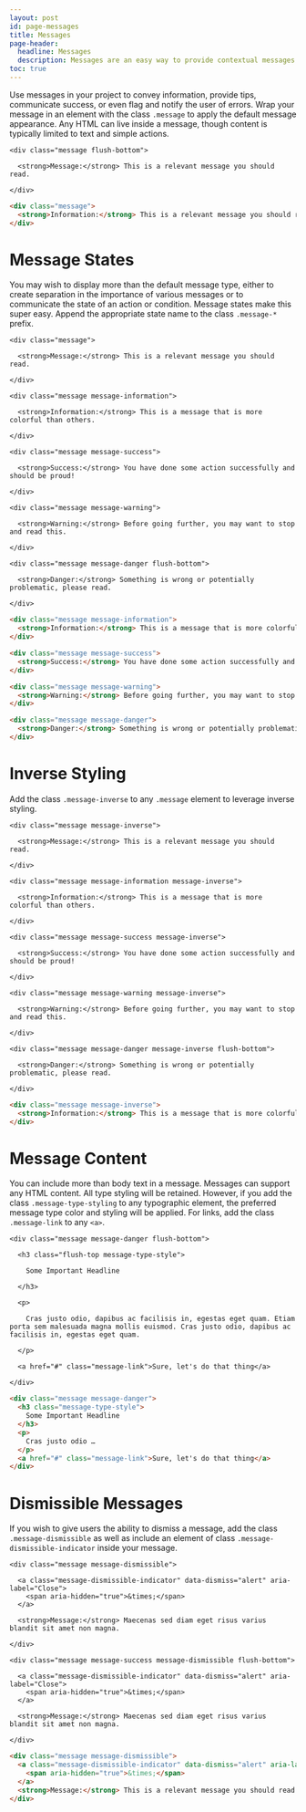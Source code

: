 ```yaml
---
layout: post
id: page-messages
title: Messages
page-header:
  headline: Messages
  description: Messages are an easy way to provide contextual messages or feedback related to a specific event, condition, or user action.
toc: true
---
```


Use messages in your project to convey information, provide tips, communicate success, or even flag and notify the user of errors. Wrap your message in an element with the class `.message` to apply the default message appearance. Any HTML can live inside a message, though content is typically limited to text and simple actions.

<div class="panel flush-bottom">

  <div class="panel-cell">

    <div class="message flush-bottom">

      <strong>Message:</strong> This is a relevant message you should read.

    </div>

  </div>

  <div class="panel-cell panel-cell-light panel-cell-code-block" markdown="1">

```html
<div class="message">
  <strong>Information:</strong> This is a relevant message you should read.
</div>
```

  </div>

</div>

# Message States

You may wish to display more than the default message type, either to create separation in the importance of various messages or to communicate the state of an action or condition. Message states make this super easy. Append the appropriate state name to the class `.message-*` prefix.

<div class="panel flush-bottom">

  <div class="panel-cell">

    <div class="message">

      <strong>Message:</strong> This is a relevant message you should read.

    </div>

    <div class="message message-information">

      <strong>Information:</strong> This is a message that is more colorful than others.

    </div>

    <div class="message message-success">

      <strong>Success:</strong> You have done some action successfully and should be proud!

    </div>

    <div class="message message-warning">

      <strong>Warning:</strong> Before going further, you may want to stop and read this.

    </div>

    <div class="message message-danger flush-bottom">

      <strong>Danger:</strong> Something is wrong or potentially problematic, please read.

    </div>

  </div>

  <div class="panel-cell panel-cell-light panel-cell-code-block" markdown="1">

```html
<div class="message message-information">
  <strong>Information:</strong> This is a message that is more colorful than others.
</div>

<div class="message message-success">
  <strong>Success:</strong> You have done some action successfully and should be proud!
</div>

<div class="message message-warning">
  <strong>Warning:</strong> Before going further, you may want to stop and read this.
</div>

<div class="message message-danger">
  <strong>Danger:</strong> Something is wrong or potentially problematic, please read.
</div>
```

  </div>

</div>

# Inverse Styling

Add the class `.message-inverse` to any `.message` element to leverage inverse styling.

<div class="panelflush-bottom">

  <div class="panel-cell panel-cell-dark">

    <div class="message message-inverse">

      <strong>Message:</strong> This is a relevant message you should read.

    </div>

    <div class="message message-information message-inverse">

      <strong>Information:</strong> This is a message that is more colorful than others.

    </div>

    <div class="message message-success message-inverse">

      <strong>Success:</strong> You have done some action successfully and should be proud!

    </div>

    <div class="message message-warning message-inverse">

      <strong>Warning:</strong> Before going further, you may want to stop and read this.

    </div>

    <div class="message message-danger message-inverse flush-bottom">

      <strong>Danger:</strong> Something is wrong or potentially problematic, please read.

    </div>

  </div>

  <div class="panel-cell panel-cell-light panel-cell-code-block" markdown="1">

```html
<div class="message message-inverse">
  <strong>Information:</strong> This is a message that is more colorful than others.
</div>
```

  </div>

</div>

# Message Content

You can include more than body text in a message. Messages can support any HTML content. All type styling will be retained. However, if you add the class `.message-type-styling` to any typographic element, the preferred message type color and styling will be applied. For links, add the class `.message-link` to any `<a>`.

<div class="panel flush-bottom">

  <div class="panel-cell">

    <div class="message message-danger flush-bottom">

      <h3 class="flush-top message-type-style">

        Some Important Headline

      </h3>

      <p>

        Cras justo odio, dapibus ac facilisis in, egestas eget quam. Etiam porta sem malesuada magna mollis euismod. Cras justo odio, dapibus ac facilisis in, egestas eget quam.

      </p>

      <a href="#" class="message-link">Sure, let's do that thing</a>

    </div>

  </div>

  <div class="panel-cell panel-cell-light panel-cell-code-block" markdown="1">

```html
<div class="message message-danger">
  <h3 class="message-type-style">
    Some Important Headline
  </h3>
  <p>
    Cras justo odio …
  </p>
  <a href="#" class="message-link">Sure, let's do that thing</a>
</div>
```

  </div>

</div>

# Dismissible Messages

If you wish to give users the ability to dismiss a message, add the class `.message-dismissible` as well as include an element of class `.message-dismissible-indicator` inside your message.

<div class="panel flush-bottom">

  <div class="panel-cell">

    <div class="message message-dismissible">

      <a class="message-dismissible-indicator" data-dismiss="alert" aria-label="Close">
        <span aria-hidden="true">&times;</span>
      </a>

      <strong>Message:</strong> Maecenas sed diam eget risus varius blandit sit amet non magna.

    </div>

    <div class="message message-success message-dismissible flush-bottom">

      <a class="message-dismissible-indicator" data-dismiss="alert" aria-label="Close">
        <span aria-hidden="true">&times;</span>
      </a>

      <strong>Message:</strong> Maecenas sed diam eget risus varius blandit sit amet non magna.

    </div>

  </div>

  <div class="panel-cell panel-cell-light panel-cell-code-block" markdown="1">

```html
<div class="message message-dismissible">
  <a class="message-dismissible-indicator" data-dismiss="alert" aria-label="Close">
    <span aria-hidden="true">&times;</span>
  </a>
  <strong>Message:</strong> This is a relevant message you should read.
</div>
```

  </div>

</div>
